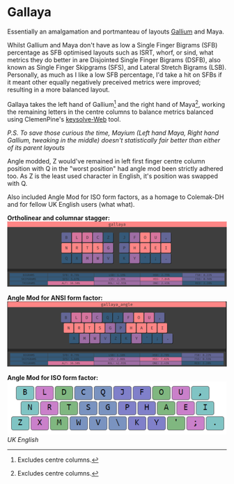 # Gallaya

Essentially an amalgamation and portmanteau of layouts [Gallium](https://github.com/GalileoBlues/Gallium) and Maya.

Whilst Gallium and Maya don't have as low a Single Finger Bigrams (SFB) percentage as SFB optimised layouts such as ISRT, whorf, or sind, what metrics they do better in are Disjointed Single Finger Bigrams (DSFB), also known as Single Finger Skipgrams (SFS), and Lateral Stretch Bigrams (LSB). Personally, as much as I like a low SFB percentage, I'd take a hit on SFBs if it meant other equally negatively preceived metrics were improved; resulting in a more balanced layout.

Gallaya takes the left hand of Gallium[^1] and the right hand of Maya[^1], working the remaining letters in the centre columns to balance metrics balanced using ClemenPine's [keysolve-Web](https://clemenpine.github.io/keysolve-web/) tool.   
[^1]: Excludes centre columns.

*P.S. To save those curious the time, Mayium (Left hand Maya, Right hand Gallium, tweaking in the middle) doesn't statistically fair better than either of its parent layouts* 

Angle modded, Z would've remained in left first finger centre column position with Q in the "worst position" had angle mod been strictly adhered too. As Z is the least used character in English, it's position was swapped with Q.

Also included Angle Mod for ISO form factors, as a homage to Colemak-DH and for fellow UK English users (what what).

**Ortholinear and columnar stagger:**  
![gallaya](images/gallaya.png)  

**Angle Mod for ANSI form factor:**  
![gallayaAngle](images/gallaya_angle.png)  

**Angle Mod for ISO form factor:**   
![gallayaIso](images/gallaya_iso.png)  
*UK English*